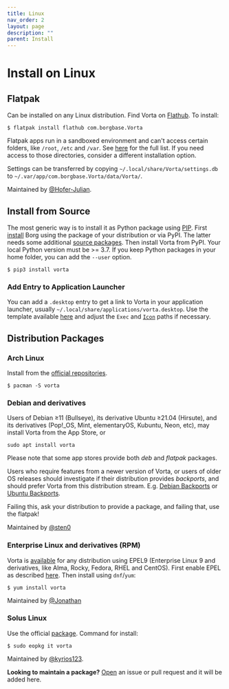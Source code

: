 ```yaml
---
title: Linux
nav_order: 2
layout: page
description: ""
parent: Install
---
```


# Install on Linux

## Flatpak

Can be installed on any Linux distribution. Find Vorta on [Flathub](https://flathub.org/apps/details/com.borgbase.Vorta). To install:

```
$ flatpak install flathub com.borgbase.Vorta
```

Flatpak apps run in a sandboxed environment and can't access certain folders, like `/root`, `/etc` and `/var`. See [here](https://docs.flatpak.org/de/latest/sandbox-permissions.html#filesystem-access) for the full list. If you need access to those directories, consider a different installation option.

Settings can be transferred by copying `~/.local/share/Vorta/settings.db` to `~/.var/app/com.borgbase.Vorta/data/Vorta/`.

Maintained by [@Hofer-Julian](https://github.com/Hofer-Julian).

## Install from Source

The most generic way is to install it as Python package using [PIP](https://pip.readthedocs.io/en/stable/installing/). First [install](https://borgbackup.readthedocs.io/en/stable/installation.html) Borg using the package of your distribution or via PyPI. The latter needs some additional [source packages](https://borgbackup.readthedocs.io/en/stable/installation.html#dependencies). Then install Vorta from PyPI. Your local Python version must be >= 3.7. If you keep Python packages in your home folder, you can add the `--user` option.

```
$ pip3 install vorta
```

### Add Entry to Application Launcher

You can add a `.desktop` entry to get a link to Vorta in your application launcher, usually `~/.local/share/applications/vorta.desktop`. Use the template available [here](https://github.com/borgbase/vorta/blob/master/src/vorta/assets/metadata/com.borgbase.Vorta.desktop) and adjust the `Exec` and [`Icon`](https://github.com/borgbase/vorta/blob/master/src/vorta/assets/icons/scalable/com.borgbase.Vorta.svg) paths if necessary.

## Distribution Packages

### Arch Linux

Install from the [official repositories](https://archlinux.org/packages/extra/any/vorta/).

```
$ pacman -S vorta
```

### Debian and derivatives

Users of Debian ≥11 (Bullseye), its derivative Ubuntu ≥21.04 (Hirsute), and its derivatives (Pop!\_OS, Mint, elementaryOS, Kubuntu, Neon, etc), may install Vorta from the App Store, or

```
sudo apt install vorta
```

Please note that some app stores provide both _deb_ and _flatpak_ packages.

Users who require features from a newer version of Vorta, or users of older OS releases should investigate if their distribution provides _backports_, and should prefer Vorta from this distribution stream. E.g. [Debian Backports](https://backports.debian.org) or [Ubuntu Backports](https://help.ubuntu.com/community/UbuntuBackports).

Failing this, ask your distribution to provide a package, and failing that, use the flatpak!

Maintained by [@sten0](https://salsa.debian.org/python-team/packages/vorta)

### Enterprise Linux and derivatives (RPM)

Vorta is [available](https://src.fedoraproject.org/rpms/vorta) for any distribution using EPEL9 (Enterprise Linux 9 and derivatives, like Alma, Rocky, Fedora, RHEL and CentOS). First enable EPEL as described [here](https://docs.fedoraproject.org/en-US/epel/). Then install using `dnf`/`yum`:

```
$ yum install vorta
```

Maintained by [@Jonathan](https://src.fedoraproject.org/user/jonathanspw)


### Solus Linux

Use the official [package](https://dev.getsol.us/source/vorta/). Command for install:

```
$ sudo eopkg it vorta
```

Maintained by [@kyrios123](https://github.com/kyrios123).

**Looking to maintain a package?** [Open](https://github.com/borgbase/vorta/issues/new) an issue or pull request and it will be added here.
